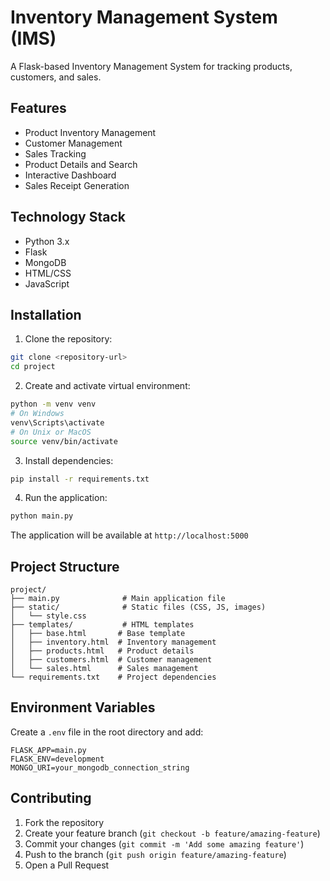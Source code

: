 # Inventory Management System (IMS)

A Flask-based Inventory Management System for tracking products, customers, and sales.

## Features

- Product Inventory Management
- Customer Management
- Sales Tracking
- Product Details and Search
- Interactive Dashboard
- Sales Receipt Generation

## Technology Stack

- Python 3.x
- Flask
- MongoDB
- HTML/CSS
- JavaScript

## Installation

1. Clone the repository:
```bash
git clone <repository-url>
cd project
```

2. Create and activate virtual environment:
```bash
python -m venv venv
# On Windows
venv\Scripts\activate
# On Unix or MacOS
source venv/bin/activate
```

3. Install dependencies:
```bash
pip install -r requirements.txt
```

4. Run the application:
```bash
python main.py
```

The application will be available at `http://localhost:5000`

## Project Structure

```
project/
├── main.py              # Main application file
├── static/              # Static files (CSS, JS, images)
│   └── style.css       
├── templates/           # HTML templates
│   ├── base.html       # Base template
│   ├── inventory.html  # Inventory management
│   ├── products.html   # Product details
│   ├── customers.html  # Customer management
│   └── sales.html      # Sales management
└── requirements.txt    # Project dependencies
```

## Environment Variables

Create a `.env` file in the root directory and add:

```
FLASK_APP=main.py
FLASK_ENV=development
MONGO_URI=your_mongodb_connection_string
```

## Contributing

1. Fork the repository
2. Create your feature branch (`git checkout -b feature/amazing-feature`)
3. Commit your changes (`git commit -m 'Add some amazing feature'`)
4. Push to the branch (`git push origin feature/amazing-feature`)
5. Open a Pull Request